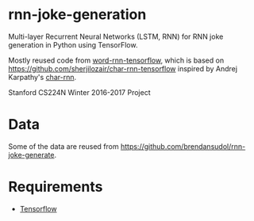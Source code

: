 # rnn-joke-generation
Multi-layer Recurrent Neural Networks (LSTM, RNN) for RNN joke generation in Python using TensorFlow.

Mostly reused code from [word-rnn-tensorflow](https://github.com/hunkim/word-rnn-tensorflow), which is based on https://github.com/sherjilozair/char-rnn-tensorflow inspired by Andrej Karpathy's [char-rnn](https://github.com/karpathy/char-rnn).

Stanford CS224N Winter 2016-2017 Project

# Data
Some of the data are reused from https://github.com/brendansudol/rnn-joke-generate.

# Requirements
- [Tensorflow](http://www.tensorflow.org)
